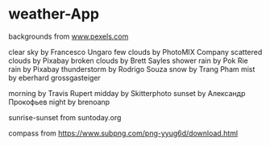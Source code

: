 # weather-App




backgrounds from www.pexels.com

clear sky by Francesco Ungaro
few clouds by PhotoMIX Company
scattered clouds by Pixabay 
broken clouds by Brett Sayles
shower rain by Pok Rie 
rain by Pixabay
thunderstorm by Rodrigo Souza
snow by Trang Pham 
mist by eberhard grossgasteiger



morning by Travis Rupert 
midday by Skitterphoto
sunset by Александр Прокофьев
night by  brenoanp


sunrise-sunset from suntoday.org

compass from https://www.subpng.com/png-yyug6d/download.html


